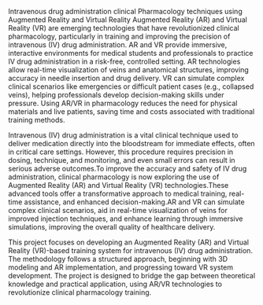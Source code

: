  Intravenous drug administration clinical Pharmacology techniques using Augmented Reality and Virtual Reality
Augmented Reality (AR) and Virtual Reality (VR) are emerging   technologies that have revolutionized clinical pharmacology, particularly in training and improving the precision of intravenous (IV) drug administration. AR and VR provide immersive, interactive environments for medical students and professionals to practice IV drug administration in a risk-free, controlled setting. AR technologies allow real-time visualization of veins and anatomical structures, improving accuracy in needle insertion and drug delivery. VR can simulate complex clinical scenarios like emergencies or difficult patient cases (e.g., collapsed veins), helping professionals develop decision-making skills under pressure. Using AR/VR in pharmacology reduces the need for physical materials and live patients, saving time and costs associated with traditional training methods. 

Intravenous (IV) drug administration is a vital clinical technique used to deliver medication directly into the bloodstream for immediate effects, often in critical care settings. 
However, this procedure requires precision in dosing, technique, and monitoring, and even small errors can result in serious adverse outcomes.To improve the accuracy and safety of IV drug administration, clinical pharmacology is now exploring the use of Augmented Reality (AR) and Virtual Reality (VR) technologies.These advanced tools offer a transformative approach to medical training, real-time assistance, and enhanced decision-making.AR and VR can simulate complex clinical scenarios, aid in real-time visualization of veins for improved injection techniques, and enhance learning through immersive simulations, improving the overall quality of healthcare delivery.

This project focuses on developing an Augmented Reality (AR) and Virtual Reality (VR)-based training system for intravenous (IV) drug administration. The methodology follows a structured approach, beginning with 3D modeling and AR implementation, and progressing toward  VR system development.
The project is designed to bridge the gap between theoretical knowledge and practical application, using AR/VR technologies to revolutionize clinical pharmacology training.

